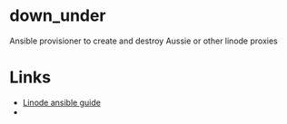 # down_under
Ansible provisioner to create and destroy Aussie or other linode proxies


# Links

* [Linode ansible guide](https://www.linode.com/docs/guides/deploy-linodes-using-linode-ansible-collection/)
* 
